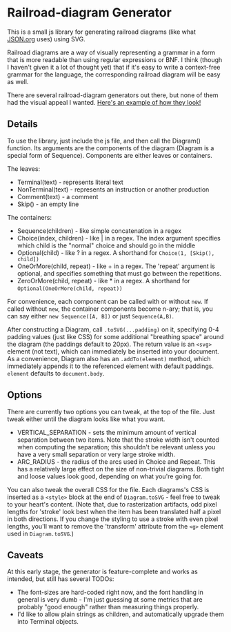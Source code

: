 Railroad-diagram Generator
==========================

This is a small js library for generating railroad diagrams
(like what [JSON.org](http://json.org) uses)
using SVG.

Railroad diagrams are a way of visually representing a grammar
in a form that is more readable than using regular expressions or BNF.
I think (though I haven't given it a lot of thought yet) that if it's easy to write a context-free grammar for the language,
the corresponding railroad diagram will be easy as well.

There are several railroad-diagram generators out there, but none of them had the visual appeal I wanted.
[Here's an example of how they look!](http://www.xanthir.com/etc/railroad-diagrams/example.html)

Details
-------

To use the library, just include the js file, and then call the Diagram() function.
Its arguments are the components of the diagram (Diagram is a special form of Sequence).
Components are either leaves or containers.

The leaves:
* Terminal(text) - represents literal text
* NonTerminal(text) - represents an instruction or another production
* Comment(text) - a comment
* Skip() - an empty line

The containers:
* Sequence(children) - like simple concatenation in a regex
* Choice(index, children) - like | in a regex.  The index argument specifies which child is the "normal" choice and should go in the middle
* Optional(child) - like ? in a regex.  A shorthand for `Choice(1, [Skip(), child])`
* OneOrMore(child, repeat) - like + in a regex.  The 'repeat' argument is optional, and specifies something that must go between the repetitions.
* ZeroOrMore(child, repeat) - like * in a regex.  A shorthand for `Optional(OneOrMore(child, repeat))`

For convenience, each component can be called with or without `new`.
If called without `new`, 
the container components become n-ary;
that is, you can say either `new Sequence([A, B])` or just `Sequence(A,B)`.

After constructing a Diagram, call `.toSVG(...padding)` on it, specifying 0-4 padding values (just like CSS) for some additional "breathing space" around the diagram (the paddings default to 20px).  The return value is an `<svg>` element (not text), which can immediately be inserted into your document.  As a convenience, Diagram also has an `.addTo(element)` method, which immediately appends it to the referenced element with default paddings. `element` defaults to `document.body`.

Options
-------

There are currently two options you can tweak, at the top of the file.  Just tweak either until the diagram looks like what you want.

* VERTICAL_SEPARATION - sets the minimum amount of vertical separation between two items.  Note that the stroke width isn't counted when computing the separation; this shouldn't be relevant unless you have a very small separation or very large stroke width.
* ARC_RADIUS - the radius of the arcs used in Choice and Repeat.  This has a relatively large effect on the size of non-trivial diagrams.  Both tight and loose values look good, depending on what you're going for.

You can also tweak the overall CSS for the file.  Each diagrams's CSS is inserted as a `<style>` block at the end of `Diagram.toSVG` - feel free to tweak to your heart's content.
(Note that, due to rasterization artifacts, odd pixel lengths for 'stroke' look best when the item has been translated half a pixel in both directions. If you change the styling to use a stroke with even pixel lengths, you'll want to remove the 'transform' attribute from the `<g>` element used in `Diagram.toSVG`.)

Caveats
-------

At this early stage, the generator is feature-complete and works as intended, but still has several TODOs:

* The font-sizes are hard-coded right now, and the font handling in general is very dumb - I'm just guessing at some metrics that are probably "good enough" rather than measuring things properly.
* I'd like to allow plain strings as children, and automatically upgrade them into Terminal objects.